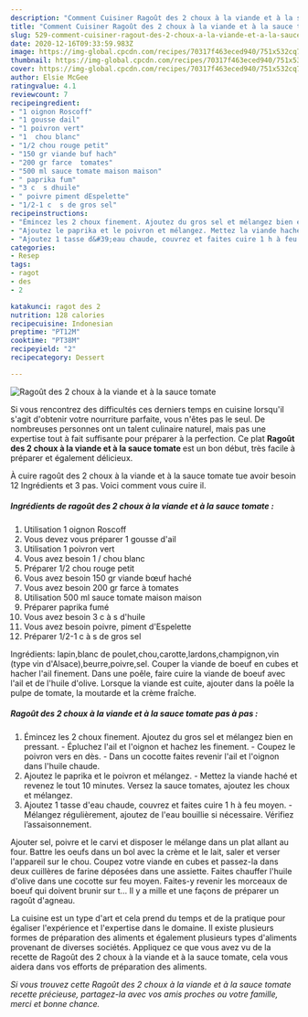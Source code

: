 ```yaml
---
description: "Comment Cuisiner Ragoût des 2 choux à la viande et à la sauce tomate"
title: "Comment Cuisiner Ragoût des 2 choux à la viande et à la sauce tomate"
slug: 529-comment-cuisiner-ragout-des-2-choux-a-la-viande-et-a-la-sauce-tomate
date: 2020-12-16T09:33:59.983Z
image: https://img-global.cpcdn.com/recipes/70317f463eced940/751x532cq70/ragout-des-2-choux-a-la-viande-et-a-la-sauce-tomate-photo-principale-de-la-recette.jpg
thumbnail: https://img-global.cpcdn.com/recipes/70317f463eced940/751x532cq70/ragout-des-2-choux-a-la-viande-et-a-la-sauce-tomate-photo-principale-de-la-recette.jpg
cover: https://img-global.cpcdn.com/recipes/70317f463eced940/751x532cq70/ragout-des-2-choux-a-la-viande-et-a-la-sauce-tomate-photo-principale-de-la-recette.jpg
author: Elsie McGee
ratingvalue: 4.1
reviewcount: 7
recipeingredient:
- "1 oignon Roscoff"
- "1 gousse dail"
- "1 poivron vert"
- "1  chou blanc"
- "1/2 chou rouge petit"
- "150 gr viande buf hach"
- "200 gr farce  tomates"
- "500 ml sauce tomate maison maison"
- " paprika fum"
- "3 c  s dhuile"
- " poivre piment dEspelette"
- "1/2-1 c  s de gros sel"
recipeinstructions:
- "Émincez les 2 choux finement. Ajoutez du gros sel et mélangez bien en pressant. Épluchez l&#39;ail et l&#39;oignon et hachez les finement. Coupez le poivron vers en dès. Dans un cocotte faites revenir l&#39;ail et l&#39;oignon dans l&#39;huile chaude."
- "Ajoutez le paprika et le poivron et mélangez. Mettez la viande haché et revenez le tout 10 minutes. Versez la sauce tomates, ajoutez les choux et mélangez."
- "Ajoutez 1 tasse d&#39;eau chaude, couvrez et faites cuire 1 h à feu moyen. Mélangez régulièrement, ajoutez de l&#39;eau bouillie si nécessaire. Vérifiez l’assaisonnement."
categories:
- Resep
tags:
- ragot
- des
- 2

katakunci: ragot des 2 
nutrition: 128 calories
recipecuisine: Indonesian
preptime: "PT12M"
cooktime: "PT38M"
recipeyield: "2"
recipecategory: Dessert

---
```



![Ragoût des 2 choux à la viande et à la sauce tomate](https://img-global.cpcdn.com/recipes/70317f463eced940/751x532cq70/ragout-des-2-choux-a-la-viande-et-a-la-sauce-tomate-photo-principale-de-la-recette.jpg)

Si vous rencontrez des difficultés ces derniers temps en cuisine lorsqu'il s'agit d'obtenir votre nourriture parfaite, vous n'êtes pas le seul. De nombreuses personnes ont un talent culinaire naturel, mais pas une expertise tout à fait suffisante pour préparer à la perfection. Ce plat <strong> Ragoût des 2 choux à la viande et à la sauce tomate </strong> est un bon début, très facile à préparer et également délicieux.

<!--inarticleads1-->

À cuire ragoût des 2 choux à la viande et à la sauce tomate tue avoir besoin 12 Ingrédients et 3 pas. Voici comment vous cuire il.

##### Ingrédients de ragoût des 2 choux à la viande et à la sauce tomate :

1. Utilisation 1 oignon Roscoff
1. Vous devez vous préparer 1 gousse d&#39;ail
1. Utilisation 1 poivron vert
1. Vous avez besoin 1 / chou blanc
1. Préparer 1/2 chou rouge petit
1. Vous avez besoin 150 gr viande bœuf haché
1. Vous avez besoin 200 gr farce à tomates
1. Utilisation 500 ml sauce tomate maison maison
1. Préparer  paprika fumé
1. Vous avez besoin 3 c à s d&#39;huile
1. Vous avez besoin  poivre, piment d&#39;Espelette
1. Préparer 1/2-1 c à s de gros sel


Ingrédients: lapin,blanc de poulet,chou,carotte,lardons,champignon,vin (type vin d&#39;Alsace),beurre,poivre,sel. Couper la viande de boeuf en cubes et hacher l&#39;ail finement. Dans une poêle, faire cuire la viande de boeuf avec l&#39;ail et de l&#39;huile d&#39;olive. Lorsque la viande est cuite, ajouter dans la poêle la pulpe de tomate, la moutarde et la crème fraîche. 

<!--inarticleads2-->

##### Ragoût des 2 choux à la viande et à la sauce tomate pas à pas :

1. Émincez les 2 choux finement. Ajoutez du gros sel et mélangez bien en pressant. - Épluchez l&#39;ail et l&#39;oignon et hachez les finement. - Coupez le poivron vers en dès. - Dans un cocotte faites revenir l&#39;ail et l&#39;oignon dans l&#39;huile chaude.
1. Ajoutez le paprika et le poivron et mélangez. - Mettez la viande haché et revenez le tout 10 minutes. Versez la sauce tomates, ajoutez les choux et mélangez.
1. Ajoutez 1 tasse d&#39;eau chaude, couvrez et faites cuire 1 h à feu moyen. - Mélangez régulièrement, ajoutez de l&#39;eau bouillie si nécessaire. Vérifiez l’assaisonnement.


Ajouter sel, poivre et le carvi et disposer le mélange dans un plat allant au four. Battre les oeufs dans un bol avec la crème et le lait, saler et verser l&#39;appareil sur le chou. Coupez votre viande en cubes et passez-la dans deux cuillères de farine déposées dans une assiette. Faites chauffer l&#39;huile d&#39;olive dans une cocotte sur feu moyen. Faites-y revenir les morceaux de boeuf qui doivent brunir sur t… Il y a mille et une façons de préparer un ragoût d&#39;agneau. 

<!--inarticleads1-->

<p>
La cuisine est un type d'art et cela prend du temps et de la pratique pour égaliser l'expérience et l'expertise dans le domaine. Il existe plusieurs formes de préparation des aliments et également plusieurs types d'aliments provenant de diverses sociétés. Appliquez ce que vous avez vu de la recette de Ragoût des 2 choux à la viande et à la sauce tomate, cela vous aidera dans vos efforts de préparation des aliments.
</p>

<p>
<i>Si vous trouvez cette Ragoût des 2 choux à la viande et à la sauce tomate recette précieuse, partagez-la avec vos amis proches ou votre famille, merci et bonne chance.</i>
</p>
